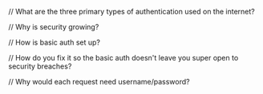 



// What are the three primary types of authentication used on the internet?



// Why is security growing?


    
    
// How is basic auth set up?




// How do you fix it so the basic auth doesn't leave you super open to security breaches?

    
    
    
// Why would each request need username/password?